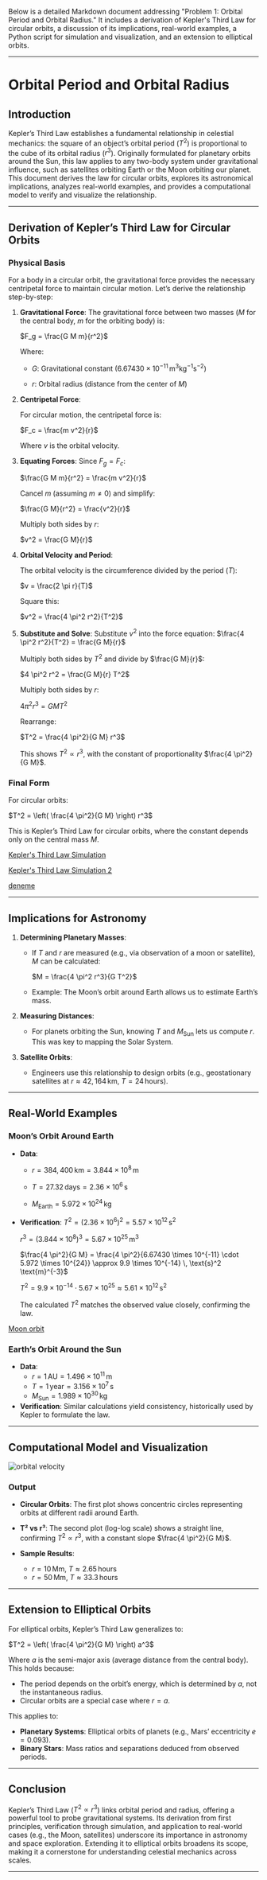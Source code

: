 Below is a detailed Markdown document addressing "Problem 1: Orbital Period and Orbital Radius." It includes a derivation of Kepler's Third Law for circular orbits, a discussion of its implications, real-world examples, a Python script for simulation and visualization, and an extension to elliptical orbits.

---

# Orbital Period and Orbital Radius

## Introduction
Kepler’s Third Law establishes a fundamental relationship in celestial mechanics: the square of an object’s orbital period ($T^2$) is proportional to the cube of its orbital radius ($r^3$). Originally formulated for planetary orbits around the Sun, this law applies to any two-body system under gravitational influence, such as satellites orbiting Earth or the Moon orbiting our planet. This document derives the law for circular orbits, explores its astronomical implications, analyzes real-world examples, and provides a computational model to verify and visualize the relationship.

---

## Derivation of Kepler’s Third Law for Circular Orbits

### Physical Basis
For a body in a circular orbit, the gravitational force provides the necessary centripetal force to maintain circular motion. Let’s derive the relationship step-by-step:

1. **Gravitational Force**:
   The gravitational force between two masses ($M$ for the central body, $m$ for the orbiting body) is:

   $F_g = \frac{G M m}{r^2}$

   Where:

   - $G$: Gravitational constant ($6.67430 \times 10^{-11} \, \text{m}^3 \text{kg}^{-1} \text{s}^{-2}$)

   - $r$: Orbital radius (distance from the center of $M$)

2. **Centripetal Force**:

   For circular motion, the centripetal force is:

   $F_c = \frac{m v^2}{r}$

   Where $v$ is the orbital velocity.

3. **Equating Forces**:
   Since $F_g = F_c$:
   
   $\frac{G M m}{r^2} = \frac{m v^2}{r}$

   Cancel $m$ (assuming $m \neq 0$) and simplify:

   $\frac{G M}{r^2} = \frac{v^2}{r}$
   
   Multiply both sides by $r$:

   $v^2 = \frac{G M}{r}$

4. **Orbital Velocity and Period**:

   The orbital velocity is the circumference divided by the period ($T$):
  
   $v = \frac{2 \pi r}{T}$
  
   Square this:
   
   $v^2 = \frac{4 \pi^2 r^2}{T^2}$

5. **Substitute and Solve**:
   Substitute $v^2$ into the force equation:
   $\frac{4 \pi^2 r^2}{T^2} = \frac{G M}{r}$

   Multiply both sides by $T^2$ and divide by $\frac{G M}{r}$:

   $4 \pi^2 r^2 = \frac{G M}{r} T^2$
   
   Multiply both sides by $r$:

   $4 \pi^2 r^3 = G M T^2$
   
   Rearrange:

   $T^2 = \frac{4 \pi^2}{G M} r^3$

   This shows $T^2 \propto r^3$, with the constant of proportionality $\frac{4 \pi^2}{G M}$.

### Final Form

For circular orbits:

$T^2 = \left( \frac{4 \pi^2}{G M} \right) r^3$

This is Kepler’s Third Law for circular orbits, where the constant depends only on the central mass $M$.

[Kepler's Third Law Simulation](Kepler's_Third_Law_Simulation.html)

[Kepler's Third Law Simulation 2](Keplers_third_law_simulation_2.html)

[deneme](deneme.html)

---

## Implications for Astronomy

1. **Determining Planetary Masses**:
   - If $T$ and $r$ are measured (e.g., via observation of a moon or satellite), $M$ can be calculated:

     $M = \frac{4 \pi^2 r^3}{G T^2}$

   - Example: The Moon’s orbit around Earth allows us to estimate Earth’s mass.

2. **Measuring Distances**:

   - For planets orbiting the Sun, knowing $T$ and $M_{\text{Sun}}$ lets us compute $r$. This was key to mapping the Solar System.

3. **Satellite Orbits**:

   - Engineers use this relationship to design orbits (e.g., geostationary satellites at $r \approx 42,164 \, \text{km}$, $T = 24 \, \text{hours}$).

---

## Real-World Examples

### Moon’s Orbit Around Earth
- **Data**:

  - $r = 384,400 \, \text{km} = 3.844 \times 10^8 \, \text{m}$

  - $T = 27.32 \, \text{days} = 2.36 \times 10^6 \, \text{s}$

  - $M_{\text{Earth}} = 5.972 \times 10^{24} \, \text{kg}$

- **Verification**:
  $T^2 = (2.36 \times 10^6)^2 = 5.57 \times 10^{12} \, \text{s}^2$

  $r^3 = (3.844 \times 10^8)^3 = 5.67 \times 10^{25} \, \text{m}^3$

  $\frac{4 \pi^2}{G M} = \frac{4 \pi^2}{6.67430 \times 10^{-11} \cdot 5.972 \times 10^{24}} \approx 9.9 \times 10^{-14} \, \text{s}^2 \text{m}^{-3}$

  $T^2 = 9.9 \times 10^{-14} \cdot 5.67 \times 10^{25} \approx 5.61 \times 10^{12} \, \text{s}^2$

  The calculated $T^2$ matches the observed value closely, confirming the law.

[Moon orbit](moon_orbit.html)

### Earth’s Orbit Around the Sun
- **Data**:
  - $r = 1 \, \text{AU} = 1.496 \times 10^{11} \, \text{m}$
  - $T = 1 \, \text{year} = 3.156 \times 10^7 \, \text{s}$
  - $M_{\text{Sun}} = 1.989 \times 10^{30} \, \text{kg}$
- **Verification**:
  Similar calculations yield consistency, historically used by Kepler to formulate the law.

---

## Computational Model and Visualization

![orbital velocity](image.png)

### Output
- **Circular Orbits**: The first plot shows concentric circles representing orbits at different radii around Earth.

- **T² vs r³**: The second plot (log-log scale) shows a straight line, confirming $T^2 \propto r^3$, with a constant slope $\frac{4 \pi^2}{G M}$.

- **Sample Results**:
  - $r = 10 \, \text{Mm}$, $T \approx 2.65 \, \text{hours}$
  - $r = 50 \, \text{Mm}$, $T \approx 33.3 \, \text{hours}$

---

## Extension to Elliptical Orbits

For elliptical orbits, Kepler’s Third Law generalizes to:

$T^2 = \left( \frac{4 \pi^2}{G M} \right) a^3$

Where $a$ is the semi-major axis (average distance from the central body). This holds because:
- The period depends on the orbit’s energy, which is determined by $a$, not the instantaneous radius.
- Circular orbits are a special case where $r = a$.

This applies to:
- **Planetary Systems**: Elliptical orbits of planets (e.g., Mars’ eccentricity $e = 0.093$).
- **Binary Stars**: Mass ratios and separations deduced from observed periods.

---

## Conclusion
Kepler’s Third Law ($T^2 \propto r^3$) links orbital period and radius, offering a powerful tool to probe gravitational systems. Its derivation from first principles, verification through simulation, and application to real-world cases (e.g., the Moon, satellites) underscore its importance in astronomy and space exploration. Extending it to elliptical orbits broadens its scope, making it a cornerstone for understanding celestial mechanics across scales.

--- 
